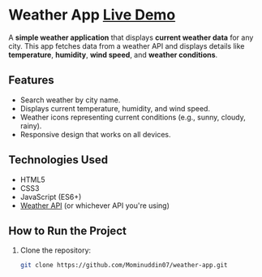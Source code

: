 # Weather App  [Live Demo](https://your-demo-link.com)

A **simple weather application** that displays **current weather data** for any city. This app fetches data from a weather API and displays details like **temperature**, **humidity**, **wind speed**, and **weather conditions**.

## Features

- Search weather by city name.
- Displays current temperature, humidity, and wind speed.
- Weather icons representing current conditions (e.g., sunny, cloudy, rainy).
- Responsive design that works on all devices.

## Technologies Used

- HTML5
- CSS3
- JavaScript (ES6+)
- [Weather API](https://openweathermap.org/api) (or whichever API you're using)

## How to Run the Project

1. Clone the repository:
   ```bash
   git clone https://github.com/Mominuddin07/weather-app.git
